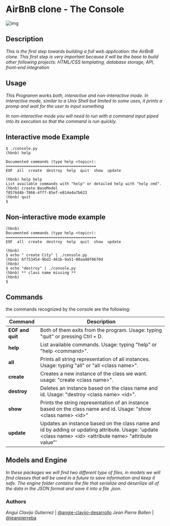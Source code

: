 # AirBnB clone - The Console
![img](https://holbertonintranet.s3.amazonaws.com/uploads/medias/2018/6/65f4a1dd9c51265f49d0.png?X-Amz-Algorithm=AWS4-HMAC-SHA256&X-Amz-Credential=AKIARDDGGGOUWMNL5ANN%2F20210629%2Fus-east-1%2Fs3%2Faws4_request&X-Amz-Date=20210629T151902Z&X-Amz-Expires=86400&X-Amz-SignedHeaders=host&X-Amz-Signature=b15af14a41572bc0adabade4ddca0879f7be1632ff6a88c77737f84b07d0d818)

## Description

_This is the first step towards building a full web application: the AirBnB clone.
This first step is very important because it will be the base to build other following projects: HTML/CSS templating, database storage, API, front-end integration_

## Usage

_This Programm works both, interactive and non-interactive mode. In interactive mode, similar to a Unix Shell but limited to some uses, it prints a promp and wait for the user to input something_

_In non-interactive mode you will need to run with a command input piped into its execution so that the command is run quickly._

## Interactive mode Example

```
$ ./console.py
(hbnb) help

Documented commands (type help <topic>):
========================================
EOF  all  create  destroy  help  quit  show  update

(hbnb) help help
List available commands with "help" or detailed help with "help cmd".
(hbnb) create BaseModel
78576d4b-7866-4ff7-85ef-e814e4a7b623
(hbnb) quit
$
```

## Non-interactive mode example

```
(hbnb) 
Documented commands (type help <topic>):
========================================
EOF  all  create  destroy  help  quit  show  update

(hbnb)
$ echo " create City" | ./console.py 
(hbnb) 6f753454-9bd2-461b-9a51-00aa48f0670d
(hbnb)
$ echo "destroy" | ./console.py 
(hbnb) ** class name missing **
(hbnb)
$
```

## Commands
the commands recognized by the console are the following:

|Command | Description |
|--|--|
| **EOF and quit** | Both of them exits from the program. Usage: typing "quit" or pressing Ctrl + D. |
| **help** | List available commands. Usage: typing "help" or "help <command\>". |
| **all** | Prints all string representation of all instances. Usage: typing "all" or "all <class name\>". |
| **create** | Creates a new instance of the class we want. usage: "create <class name\>". |
| **destroy** | Deletes an instance based on the class name and id. Usage: "destroy <class name\> <id\>". |
| **show** | Prints the string representation of an instance based on the class name and id. Usage: "show <class name\> <id\>"
| **update** |  Updates an instance based on the class name and id by adding or updating attribute. Usage: 'update <class name\> <id\> <attribute name\> "attribute value"'

## Models and Engine

_In these packages we will find two different type of files, in models we will find classes that will be used in a future to save information and keep it safe. The engine folder contains the file that serialize and deserilize all of the data in the JSON format and save it into a file .json._

### Authors

*Angui Clavijo Gutierrez* | [@angie-clavijo-desarrollo](https://github.com/angie-clavijo-desarrollo)
*Jean Pierre Ballen* | [@jeanpierreba](https://github.com/jeanpierreba)

